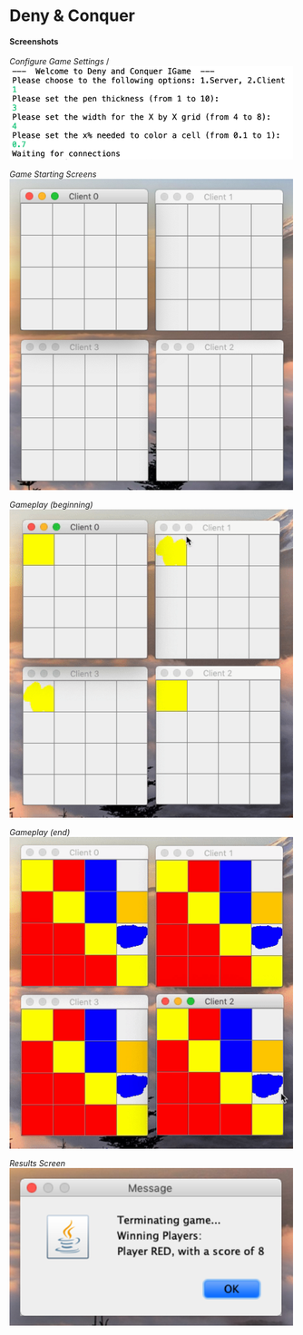 # Deny & Conquer

#### Screenshots ####
*Configure Game Settings*
/
<img src="screenshots/configuration.png" width=500>

*Game Starting Screens*
<img src="screenshots/startingscreen.png" width=500>

*Gameplay (beginning)*
<img src="screenshots/gamestart.gif" width=500>

*Gameplay (end)*
<img src="screenshots/gameend.gif" width=500>

*Results Screen*
<img src="screenshots/winningmessage.png" width=500>
